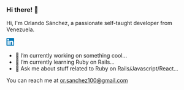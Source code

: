 ### Hi there! 👋

Hi, I'm Orlando Sánchez, a passionate self-taught developer from Venezuela.

   <a href="https://www.linkedin.com/in/orlandosanchez1/"><img src="/linkedin.svg?raw=true&sanitize=true" width="20" height="20" /></a>

- 🔭 I’m currently working on something cool...
- 🌱 I’m currently learning Ruby on Rails...
- 💬 Ask me about stuff related to Ruby on Rails/Javascript/React...

You can reach me at or.sanchez100@gmail.com
<!--
**Orlando-Sanchez/Orlando-Sanchez** is a ✨ _special_ ✨ repository because its `README.md` (this file) appears on your GitHub profile.
-->
